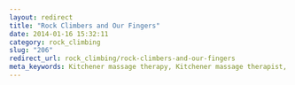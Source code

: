 ```yaml
---
layout: redirect
title: "Rock Climbers and Our Fingers"
date: 2014-01-16 15:32:11
category: rock_climbing
slug: "206"
redirect_url: rock_climbing/rock-climbers-and-our-fingers
meta_keywords: Kitchener massage therapy, Kitchener massage therapist, massage therapist Kitchener , massage therapy Kitchener, Kitchener registered massage therapy, Kitchener registered massage therapist, registered massage therapist Kitchener , registered massage therapy Kitchener, Deep tissue massage, massage, sports massage, Kitchener sports massage, massage therapy, massage therapist, registered massage therapist, registered massage therapy, climbing injury, finger injury,  
---
```

